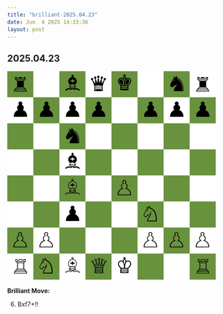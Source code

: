 ```yaml
---
title: "brilliant-2025.04.23"
date: Jun  4 2025 14:33:36
layout: post
---
```


## 2025.04.23

![](/images/brilliant-2025.04.23.png)

**Brilliant Move:**

6. Bxf7+!!

